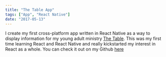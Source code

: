 ```yaml
---
title: "The Table App"
tags: ["App", "React Native"]
date: "2017-05-13"
---
```


I create my first cross-platform app written in React Native as a way to display information for my young adult ministry [The Table](http://www.thetableinbetween.org). This was my first time learning React and React Native and really kickstarted my interest in React as a whole. You can check it out on my Github [here](http://github.com/bmeverett/TheTable)
